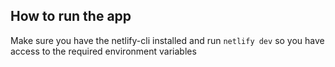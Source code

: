 ## How to run the app

Make sure you have the netlify-cli installed and run `netlify dev` so you have access to the required environment variables